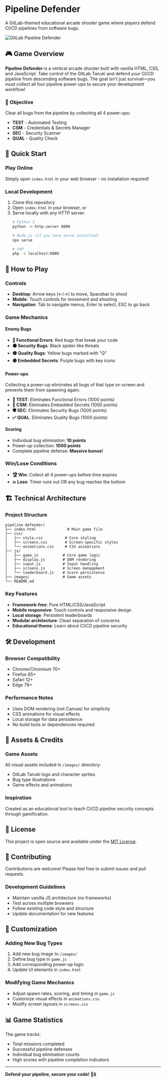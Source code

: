 # Pipeline Defender

A GitLab-themed educational arcade shooter game where players defend CI/CD pipelines from software bugs.

![GitLab Pipeline Defender](images/gitlab-tanuki.png)

## 🎮 Game Overview

**Pipeline Defender** is a vertical arcade shooter built with vanilla HTML, CSS, and JavaScript. Take control of the GitLab Tanuki and defend your CI/CD pipeline from descending software bugs. The goal isn't just survival—you must collect all four pipeline power-ups to secure your development workflow!

### 🎯 Objective
Clear all bugs from the pipeline by collecting all 4 power-ups:
- **TEST** - Automated Testing
- **CSM** - Credentials & Secrets Manager
- **SEC** - Security Scanner
- **QUAL** - Quality Check

## 🚀 Quick Start

### Play Online
Simply open `index.html` in your web browser - no installation required!

### Local Development
1. Clone this repository
2. Open `index.html` in your browser, or
3. Serve locally with any HTTP server:
   ```bash
   # Python 3
   python -m http.server 8000

   # Node.js (if you have serve installed)
   npx serve

   # PHP
   php -S localhost:8000
   ```

## 🎲 How to Play

### Controls
- **Desktop**: Arrow keys (←/→) to move, Spacebar to shoot
- **Mobile**: Touch controls for movement and shooting
- **Navigation**: Tab to navigate menus, Enter to select, ESC to go back

### Game Mechanics

#### Enemy Bugs
- **🔴 Functional Errors**: Red bugs that break your code
- **⚫ Security Bugs**: Black spider-like threats
- **🟡 Quality Bugs**: Yellow bugs marked with "Q"
- **🟣 Embedded Secrets**: Purple bugs with key icons

#### Power-ups
Collecting a power-up eliminates all bugs of that type on screen and prevents them from spawning again:
- **🧪 TEST**: Eliminates Functional Errors (1000 points)
- **🔐 CSM**: Eliminates Embedded Secrets (1000 points)
- **🛡️ SEC**: Eliminates Security Bugs (1000 points)
- **✅ QUAL**: Eliminates Quality Bugs (1000 points)

#### Scoring
- Individual bug elimination: **10 points**
- Power-up collection: **1000 points**
- Complete pipeline defense: **Massive bonus!**

### Win/Lose Conditions
- **🏆 Win**: Collect all 4 power-ups before time expires
- **💥 Lose**: Timer runs out OR any bug reaches the bottom

## 🏗️ Technical Architecture

### Project Structure
```
pipeline-defender/
├── index.html              # Main game file
├── css/
│   ├── style.css          # Core styling
│   ├── screens.css        # Screen-specific styles
│   └── animations.css     # CSS animations
├── js/
│   ├── game.js           # Core game logic
│   ├── display.js        # DOM rendering
│   ├── input.js          # Input handling
│   ├── screens.js        # Screen management
│   └── leaderboard.js    # Score persistence
├── images/               # Game assets
└── README.md
```

### Key Features
- **Framework-free**: Pure HTML/CSS/JavaScript
- **Mobile responsive**: Touch controls and responsive design
- **Local storage**: Persistent leaderboards
- **Modular architecture**: Clean separation of concerns
- **Educational theme**: Learn about CI/CD pipeline security

## 🛠️ Development

### Browser Compatibility
- Chrome/Chromium 70+
- Firefox 65+
- Safari 12+
- Edge 79+

### Performance Notes
- Uses DOM rendering (not Canvas) for simplicity
- CSS animations for visual effects
- Local storage for data persistence
- No build tools or dependencies required

## 🎨 Assets & Credits

### Game Assets
All visual assets included in `/images/` directory:
- GitLab Tanuki logo and character sprites
- Bug type illustrations
- Game effects and animations

### Inspiration
Created as an educational tool to teach CI/CD pipeline security concepts through gamification.

## 📝 License

This project is open source and available under the [MIT License](LICENSE).

## 🤝 Contributing

Contributions are welcome! Please feel free to submit issues and pull requests.

### Development Guidelines
- Maintain vanilla JS architecture (no frameworks)
- Test across multiple browsers
- Follow existing code style and structure
- Update documentation for new features

## 🔧 Customization

### Adding New Bug Types
1. Add new bug image to `/images/`
2. Define bug type in `game.js`
3. Add corresponding power-up logic
4. Update UI elements in `index.html`

### Modifying Game Mechanics
- Adjust spawn rates, scoring, and timing in `game.js`
- Customize visual effects in `animations.css`
- Modify screen layouts in `screens.css`

## 📊 Game Statistics

The game tracks:
- Total missions completed
- Successful pipeline defenses
- Individual bug elimination counts
- High scores with pipeline completion indicators

---

**Defend your pipeline, secure your code!** 🚀🔒